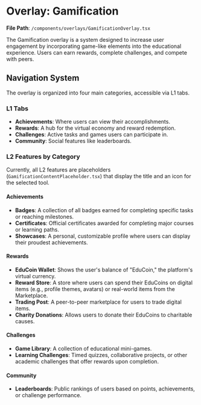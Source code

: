 # Overlay: Gamification

**File Path**: `/components/overlays/GamificationOverlay.tsx`

The Gamification overlay is a system designed to increase user engagement by incorporating game-like elements into the educational experience. Users can earn rewards, complete challenges, and compete with peers.

## Navigation System
The overlay is organized into four main categories, accessible via L1 tabs.

### L1 Tabs
-   **Achievements**: Where users can view their accomplishments.
-   **Rewards**: A hub for the virtual economy and reward redemption.
-   **Challenges**: Active tasks and games users can participate in.
-   **Community**: Social features like leaderboards.

### L2 Features by Category

Currently, all L2 features are placeholders (`GamificationContentPlaceholder.tsx`) that display the title and an icon for the selected tool.

#### Achievements
-   **Badges**: A collection of all badges earned for completing specific tasks or reaching milestones.
-   **Certificates**: Official certificates awarded for completing major courses or learning paths.
-   **Showcases**: A personal, customizable profile where users can display their proudest achievements.

#### Rewards
-   **EduCoin Wallet**: Shows the user's balance of "EduCoin," the platform's virtual currency.
-   **Reward Store**: A store where users can spend their EduCoins on digital items (e.g., profile themes, avatars) or real-world items from the Marketplace.
-   **Trading Post**: A peer-to-peer marketplace for users to trade digital items.
-   **Charity Donations**: Allows users to donate their EduCoins to charitable causes.

#### Challenges
-   **Game Library**: A collection of educational mini-games.
-   **Learning Challenges**: Timed quizzes, collaborative projects, or other academic challenges that offer rewards upon completion.

#### Community
-   **Leaderboards**: Public rankings of users based on points, achievements, or challenge performance.

